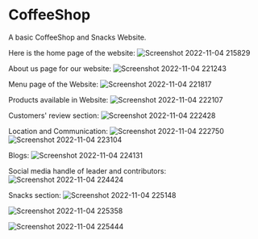 # CoffeeShop
A  basic CoffeeShop and Snacks Website.

Here is the home page of the website:
![Screenshot 2022-11-04 215829](https://user-images.githubusercontent.com/91194192/200028997-2e2b389c-9f48-4cba-91d2-d663aedadbca.png)

About us page for our website:
![Screenshot 2022-11-04 221243](https://user-images.githubusercontent.com/91194192/200030279-a15ef6fe-f7ca-486e-a4da-8c4eae4e87e6.png)

Menu page of the Website:
![Screenshot 2022-11-04 221817](https://user-images.githubusercontent.com/91194192/200030941-bf34395f-2be4-4290-b373-62578c552cc1.png)

Products available in Website:
![Screenshot 2022-11-04 222107](https://user-images.githubusercontent.com/91194192/200031580-7690aa37-3f5d-49d4-a324-43c00e59aeb4.png)

Customers' review section:
![Screenshot 2022-11-04 222428](https://user-images.githubusercontent.com/91194192/200032242-c2321a7d-2ece-4054-9c47-0c0a11f35870.png)

Location and Communication:
![Screenshot 2022-11-04 222750](https://user-images.githubusercontent.com/91194192/200032914-bb6847f4-5ae4-4250-b6d7-405745088430.png)
![Screenshot 2022-11-04 223104](https://user-images.githubusercontent.com/91194192/200033905-f3a4a6bf-d4ea-4ec1-8971-cc242c2a22c2.png)

Blogs:
![Screenshot 2022-11-04 224131](https://user-images.githubusercontent.com/91194192/200035913-6e117e54-11e8-4d0c-8e60-35f8c17c965f.png)

Social media handle of leader and contributors:
![Screenshot 2022-11-04 224424](https://user-images.githubusercontent.com/91194192/200036233-fb8de718-99b4-47fd-a834-8664ff174bed.png)

Snacks section:
![Screenshot 2022-11-04 225148](https://user-images.githubusercontent.com/91194192/200038191-3ee52391-5dc3-4f5f-abff-5238be717464.png)

![Screenshot 2022-11-04 225358](https://user-images.githubusercontent.com/91194192/200038204-9f8b6e2a-8d24-4af7-b768-93ac45e4fb1b.png)

![Screenshot 2022-11-04 225444](https://user-images.githubusercontent.com/91194192/200038223-b62f412d-d05e-4dd2-baf4-c5639b0e59c0.png)
